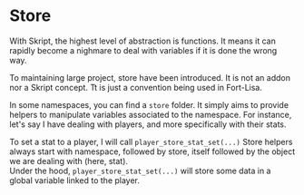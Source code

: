 # Store

With Skript, the highest level of abstraction is functions. It means it can rapidly become a nighmare to deal with variables if it is done the wrong way.

To maintaining large project, store have been introduced. It is not an addon nor a Skript concept. Tt is just a convention being used in Fort-Lisa.

In some namespaces, you can find a `store` folder. It simply aims to provide helpers to manipulate variables associated to the namespace. For instance, let's say I have dealing with players, and more specifically with their stats.

To set a stat to a player, I will call `player_store_stat_set(...)` Store helpers always start with namespace, followed by store, itself followed by the object we are dealing with (here, stat).\
Under the hood, `player_store_stat_set(...)` will store some data in a global variable linked to the player.
